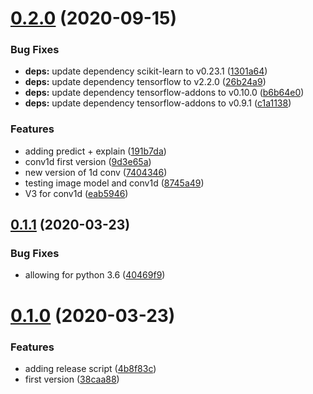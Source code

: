 
# [0.2.0](https://github.com/Hartorn/thc-net/compare/v0.1.1...v0.2.0) (2020-09-15)


### Bug Fixes

* **deps:** update dependency scikit-learn to v0.23.1 ([1301a64](https://github.com/Hartorn/thc-net/commit/1301a644f5d236c41ddcea437cae7d1fdd0f8adb))
* **deps:** update dependency tensorflow to v2.2.0 ([26b24a9](https://github.com/Hartorn/thc-net/commit/26b24a908f1eb28894816b16cea1a3d6ce0e823b))
* **deps:** update dependency tensorflow-addons to v0.10.0 ([b6b64e0](https://github.com/Hartorn/thc-net/commit/b6b64e014b123b29a00b1bf8605fd7753e03e0d3))
* **deps:** update dependency tensorflow-addons to v0.9.1 ([c1a1138](https://github.com/Hartorn/thc-net/commit/c1a1138a8bec4a5411f9ea6a8c877f9276693341))


### Features

* adding predict + explain ([191b7da](https://github.com/Hartorn/thc-net/commit/191b7dae72c366ce785fffde5508710259006cc8))
* conv1d first version ([9d3e65a](https://github.com/Hartorn/thc-net/commit/9d3e65a1781394df40f47627e0055313d749a5ee))
* new version of 1d conv ([7404346](https://github.com/Hartorn/thc-net/commit/7404346d4af4f58067b9cbf8237a3b53e2c06d16))
* testing image model and conv1d ([8745a49](https://github.com/Hartorn/thc-net/commit/8745a497009594c2f03f98bdb41798e4167e2f38))
* V3 for conv1d ([eab5946](https://github.com/Hartorn/thc-net/commit/eab59465919f7e229607e1d432ab89ee3f58fb4f))



## [0.1.1](https://github.com/Hartorn/thc-net/compare/v0.1.0...v0.1.1) (2020-03-23)


### Bug Fixes

* allowing for python 3.6 ([40469f9](https://github.com/Hartorn/thc-net/commit/40469f914f3bb208b8655c80320101156fe7e571))



# [0.1.0](https://github.com/Hartorn/thc-net/compare/38caa884c3bad57f9fa37818080b7f65fd6eab14...v0.1.0) (2020-03-23)


### Features

* adding release script ([4b8f83c](https://github.com/Hartorn/thc-net/commit/4b8f83c4220fa73b8c72f3e255cf1c24ec18359e))
* first version ([38caa88](https://github.com/Hartorn/thc-net/commit/38caa884c3bad57f9fa37818080b7f65fd6eab14))
